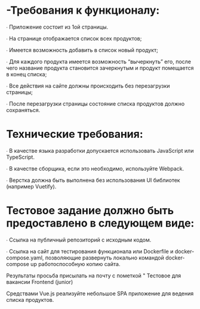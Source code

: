# -Требования к функционалу:

∙             Приложение состоит из 1ой страницы.

∙             На странице отображается список всех продуктов;

∙             Имеется возможность добавить в список новый продукт;

∙             Для каждого продукта имеется возможность “вычеркнуть” его, после чего название продукта становится зачеркнутым и продукт помещается в конец списка;

∙             Все действия на сайте должны происходить без перезагрузки страницы;

∙             После перезагрузки страницы состояние списка продуктов должно сохраняться.

# Технические требования:

∙             В качестве языка разработки допускается использовать JavaScript или TypeScript.

∙             В качестве сборщика, если это необходимо, используйте Webpack.

∙             Верстка должна быть выполнена без использования UI библиотек (например Vuetify).

# Тестовое задание должно быть предоставлено в следующем виде:

∙             Ссылка на публичный репозиторий с исходным кодом.

∙             Ссылка на сайт для тестирования функционала или Dockerfile и docker-compose.yaml, позволяющие развернуть локально командой docker-compose up работоспособную копию сайта.

Результаты просьба присылать на почту с пометкой " Тестовое для вакансии Frontend (junior)

Средствами Vue.js реализуйте небольшое SPA приложение для ведения списка продуктов.
